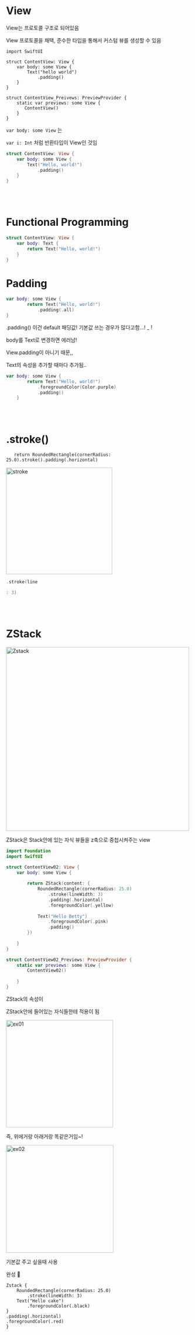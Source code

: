 # View
View는 프로토콜 구조로 되어있음 

View 프로토콜을 채택, 준수한 타입을 통해서 커스텀 뷰를 생성할 수 있음 

```
import SwiftUI

struct ContentView: View {
    var body: some View {
        Text("hello world")
            .padding()
    }
}

struct ContentView_Preivews: PreviewProvider {
    static var previews: some View {
       ContentView()
    }
}
```

`var body: some View` 는

`var i: Int` 처럼 반환타입이 View인 것임


```swift
struct ContentView: View {
    var body: some View {
        Text("Hello, world!")
            .padding()
    }
}
```

<br>
<br>

# Functional Programming

```swift
struct ContentView: View {
    var body: Text {
        return Text("Hello, world!")    
    }
}
```

# Padding

```swift
var body: some View {
        return Text("Hello, world!")
            .padding(.all)
}
```


.padding() 이건 default 패딩값! 기본값 쓰는 경우가 많다고함...! _ ! 

body를 Text로 변경하면 에러남! 

View.padding이 아니기 때문,, 


Text의 속성을 추가할 때마다 추가됨.. 

```swift
var body: some View {
        return Text("Hello, world!")
            .foregroundColor(Color.purple)
            .padding()
    }
```

<br>
<br>

# .stroke()
```
   return RoundedRectangle(cornerRadius: 25.0).stroke().padding(.horizontal)
```

<img width="290" alt="stroke" src="https://user-images.githubusercontent.com/94977962/147403357-d161dbee-fc3f-4427-9e14-732f12f24cc5.png">


```swift
.stroke(line

: 3)
```


<br>
<br>


# ZStack

<img width="500" alt="Zstack" src="https://user-images.githubusercontent.com/94977962/147403370-4a37814f-0bb8-4802-9ca8-aaef398d44e5.png">

ZStack은 Stack안에 있는 자식 뷰들을 z축으로 중첩시켜주는 view

```swift
import Foundation
import SwiftUI

struct ContentView02: View {
    var body: some View {
        
        return ZStack(content: {
            RoundedRectangle(cornerRadius: 25.0)
                .stroke(lineWidth: 3)
                .padding(.horizontal)
                .foregroundColor(.yellow)
            
            Text("Hello Betty")
                .foregroundColor(.pink)
                .padding()
        })
        
    }
}

struct ContentView02_Previews: PreviewProvider {
    static var previews: some View {
        ContentView02()
            
    }
}
```

ZStack의 속성이 

ZStack안에 들어있는 자식들한테 적용이 됨 

<img width="292" alt="ex01" src="https://user-images.githubusercontent.com/94977962/147403385-306074a6-b75a-4964-8dcb-cdd40cd39023.png">


즉, 위에거랑 아래거랑 똑같은거임~! 

<img width="293" alt="ex02" src="https://user-images.githubusercontent.com/94977962/147403387-e8877a3c-a053-473e-9a90-c780fac45065.png">


기본값 주고 싶을때 사용

완성 🎉

```
Zstack {
    RoundedRectangle(cornerRadius: 25.0)
        .stroke(lineWidth: 3)
    Text("Hello cake")
        .foregroundColor(.black)
}
.padding(.horizontal)
.foregroundColor(.red)
}
```
